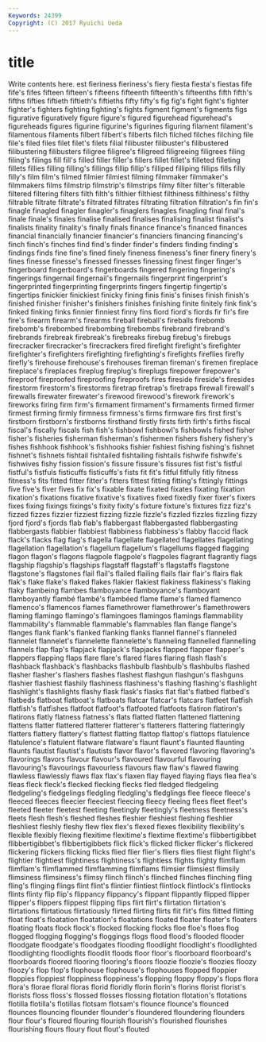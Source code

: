 ```yaml
---
Keywords: 24399 
Copyright: (C) 2017 Ryuichi Ueda
---
```


# title

Write contents here.
est fieriness fieriness's fiery fiesta
fiesta's fiestas fife fife's fifes fifteen fifteen's fifteens fifteenth fifteenth's
fifteenths fifth fifth's fifths fifties fiftieth fiftieth's fiftieths fifty fifty's
fig fig's fight fight's fighter fighter's fighters fighting fighting's fights
figment figment's figments figs figurative figuratively figure figure's figured figurehead
figurehead's figureheads figures figurine figurine's figurines figuring filament filament's filamentous
filaments filbert filbert's filberts filch filched filches filching file file's
filed files filet filet's filets filial filibuster filibuster's filibustered filibustering
filibusters filigree filigree's filigreed filigreeing filigrees filing filing's filings fill
fill's filled filler filler's fillers fillet fillet's filleted filleting fillets
fillies filling filling's fillings fillip fillip's filliped filliping fillips fills
filly filly's film film's filmed filmier filmiest filming filmmaker filmmaker's
filmmakers films filmstrip filmstrip's filmstrips filmy filter filter's filterable filtered
filtering filters filth filth's filthier filthiest filthiness filthiness's filthy filtrable
filtrate filtrate's filtrated filtrates filtrating filtration filtration's fin fin's finagle
finagled finagler finagler's finaglers finagles finagling final final's finale finale's
finales finalise finalised finalises finalising finalist finalist's finalists finality finality's
finally finals finance finance's financed finances financial financially financier financier's
financiers financing financing's finch finch's finches find find's finder finder's
finders finding finding's findings finds fine fine's fined finely fineness
fineness's finer finery finery's fines finesse finesse's finessed finesses finessing
finest finger finger's fingerboard fingerboard's fingerboards fingered fingering fingering's fingerings
fingernail fingernail's fingernails fingerprint fingerprint's fingerprinted fingerprinting fingerprints fingers fingertip
fingertip's fingertips finickier finickiest finicky fining finis finis's finises finish
finish's finished finisher finisher's finishers finishes finishing finite finitely fink
fink's finked finking finks finnier finniest finny fins fiord fiord's
fiords fir fir's fire fire's firearm firearm's firearms fireball fireball's
fireballs firebomb firebomb's firebombed firebombing firebombs firebrand firebrand's firebrands firebreak
firebreak's firebreaks firebug firebug's firebugs firecracker firecracker's firecrackers fired firefight
firefight's firefighter firefighter's firefighters firefighting firefighting's firefights fireflies firefly firefly's
firehouse firehouse's firehouses fireman fireman's firemen fireplace fireplace's fireplaces fireplug
fireplug's fireplugs firepower firepower's fireproof fireproofed fireproofing fireproofs fires fireside
fireside's firesides firestorm firestorm's firestorms firetrap firetrap's firetraps firewall firewall's
firewalls firewater firewater's firewood firewood's firework firework's fireworks firing firm
firm's firmament firmament's firmaments firmed firmer firmest firming firmly firmness
firmness's firms firmware firs first first's firstborn firstborn's firstborns firsthand
firstly firsts firth firth's firths fiscal fiscal's fiscally fiscals fish
fish's fishbowl fishbowl's fishbowls fished fisher fisher's fisheries fisherman fisherman's
fishermen fishers fishery fishery's fishes fishhook fishhook's fishhooks fishier fishiest
fishing fishing's fishnet fishnet's fishnets fishtail fishtailed fishtailing fishtails fishwife
fishwife's fishwives fishy fission fission's fissure fissure's fissures fist fist's
fistful fistful's fistfuls fisticuffs fisticuffs's fists fit fit's fitful fitfully
fitly fitness fitness's fits fitted fitter fitter's fitters fittest fitting
fitting's fittingly fittings five five's fiver fives fix fix's fixable
fixate fixated fixates fixating fixation fixation's fixations fixative fixative's fixatives
fixed fixedly fixer fixer's fixers fixes fixing fixings fixings's fixity
fixity's fixture fixture's fixtures fizz fizz's fizzed fizzes fizzier fizziest
fizzing fizzle fizzle's fizzled fizzles fizzling fizzy fjord fjord's fjords
flab flab's flabbergast flabbergasted flabbergasting flabbergasts flabbier flabbiest flabbiness flabbiness's
flabby flaccid flack flack's flacks flag flag's flagella flagellate flagellated
flagellates flagellating flagellation flagellation's flagellum flagellum's flagellums flagged flagging flagon
flagon's flagons flagpole flagpole's flagpoles flagrant flagrantly flags flagship flagship's
flagships flagstaff flagstaff's flagstaffs flagstone flagstone's flagstones flail flail's flailed
flailing flails flair flair's flairs flak flak's flake flake's flaked
flakes flakier flakiest flakiness flakiness's flaking flaky flambeing flambes flamboyance
flamboyance's flamboyant flamboyantly flambé flambé's flambéed flame flame's flamed flamenco
flamenco's flamencos flames flamethrower flamethrower's flamethrowers flaming flamingo flamingo's flamingoes
flamingos flamings flammability flammability's flammable flammable's flammables flan flange flange's
flanges flank flank's flanked flanking flanks flannel flannel's flanneled flannelet
flannelet's flannelette flannelette's flanneling flannelled flannelling flannels flap flap's flapjack
flapjack's flapjacks flapped flapper flapper's flappers flapping flaps flare flare's
flared flares flaring flash flash's flashback flashback's flashbacks flashbulb flashbulb's
flashbulbs flashed flasher flasher's flashers flashes flashest flashgun flashgun's flashguns
flashier flashiest flashily flashiness flashiness's flashing flashing's flashlight flashlight's flashlights
flashy flask flask's flasks flat flat's flatbed flatbed's flatbeds flatboat
flatboat's flatboats flatcar flatcar's flatcars flatfeet flatfish flatfish's flatfishes flatfoot
flatfoot's flatfooted flatfoots flatiron flatiron's flatirons flatly flatness flatness's flats
flatted flatten flattened flattening flattens flatter flattered flatterer flatterer's flatterers
flattering flatteringly flatters flattery flattery's flattest flatting flattop flattop's flattops
flatulence flatulence's flatulent flatware flatware's flaunt flaunt's flaunted flaunting flaunts
flautist flautist's flautists flavor flavor's flavored flavoring flavoring's flavorings flavors
flavour flavour's flavoured flavourful flavouring flavouring's flavourings flavourless flavours flaw
flaw's flawed flawing flawless flawlessly flaws flax flax's flaxen flay
flayed flaying flays flea flea's fleas fleck fleck's flecked flecking
flecks fled fledged fledgeling fledgeling's fledgelings fledgling fledgling's fledglings flee
fleece fleece's fleeced fleeces fleecier fleeciest fleecing fleecy fleeing flees
fleet fleet's fleeted fleeter fleetest fleeting fleetingly fleetingly's fleetness fleetness's
fleets flesh flesh's fleshed fleshes fleshier fleshiest fleshing fleshlier fleshliest
fleshly fleshy flew flex flex's flexed flexes flexibility flexibility's flexible
flexibly flexing flexitime flexitime's flextime flextime's flibbertigibbet flibbertigibbet's flibbertigibbets flick
flick's flicked flicker flicker's flickered flickering flickers flicking flicks flied
flier flier's fliers flies fliest flight flight's flightier flightiest flightiness
flightiness's flightless flights flighty flimflam flimflam's flimflammed flimflamming flimflams flimsier
flimsiest flimsily flimsiness flimsiness's flimsy flinch flinch's flinched flinches flinching
fling fling's flinging flings flint flint's flintier flintiest flintlock flintlock's
flintlocks flints flinty flip flip's flippancy flippancy's flippant flippantly flipped
flipper flipper's flippers flippest flipping flips flirt flirt's flirtation flirtation's
flirtations flirtatious flirtatiously flirted flirting flirts flit flit's flits flitted
flitting float float's floatation floatation's floatations floated floater floater's floaters
floating floats flock flock's flocked flocking flocks floe floe's floes
flog flogged flogging flogging's floggings flogs flood flood's flooded flooder
floodgate floodgate's floodgates flooding floodlight floodlight's floodlighted floodlighting floodlights floodlit
floods floor floor's floorboard floorboard's floorboards floored flooring flooring's floors
floozie floozie's floozies floozy floozy's flop flop's flophouse flophouse's flophouses
flopped floppier floppies floppiest floppiness floppiness's flopping floppy floppy's flops
flora flora's florae floral floras florid floridly florin florin's florins
florist florist's florists floss floss's flossed flosses flossing flotation flotation's
flotations flotilla flotilla's flotillas flotsam flotsam's flounce flounce's flounced flounces
flouncing flounder flounder's floundered floundering flounders flour flour's floured flouring
flourish flourish's flourished flourishes flourishing flours floury flout flout's flouted
